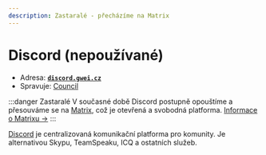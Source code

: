 ```yaml
---
description: Zastaralé - přecházíme na Matrix
---
```


# Discord (nepoužívané)

* Adresa: [**`discord.gwei.cz`**](https://discord.gwei.cz)
* Spravuje: [Council](../council)

:::danger Zastaralé
V současné době Discord postupně opouštíme a přesouváme se na [Matrix](matrix), což je otevřená a svobodná platforma. [Informace o Matrixu →](matrix)
:::

[Discord](https://discord.com/) je centralizovaná komunikační platforma pro komunity. Je alternativou Skypu, TeamSpeaku, ICQ a ostatních služeb.